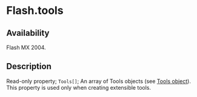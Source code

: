 # Flash.tools

## Availability

Flash MX 2004.

## Description

Read-only property; `Tools[]`; An array of Tools objects (see [Tools object](../Tools_object/Tools_summary.md)). This property is used only when creating extensible tools.

